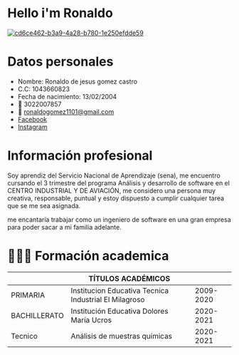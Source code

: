 
# Hello i'm Ronaldo
<a href="https://ibb.co/ZYWQ1v2"><img src="https://i.ibb.co/ZYWQ1v2/cd6ce462-b3a9-4a28-b780-1e250efdde59.jpg" alt="cd6ce462-b3a9-4a28-b780-1e250efdde59" border="0"></a> 

# Datos personales

- Nombre: Ronaldo de jesus gomez castro
- C.C: 1043660823
- Fecha de nacimiento: 13/02/2004
- 📱 3022007857
- 📧 ronaldogomez1101@gmail.com
- [Facebook](https://www.facebook.com/ronaldo.gomez.125760)
- [Instagram](https://www.instagram.com/ronaldo.gomez.125760)

# Información profesional 

Soy aprendiz del Servicio Nacional de Aprendizaje (sena), me encuentro cursando el 3 trimestre del programa Análisis y desarrollo de software en el CENTRO INDUSTRIAL Y DE AVIACIÓN, me considero una persona muy creativa, responsable, puntual y estoy dispuesto a cumplir cualquier tarea que se me sea asignada.

me encantaría trabajar como un ingeniero de software en una gran empresa para poder sacar a mi familia adelante.

# 👨‍🎓📜 Formación academica

|              |            TÍTULOS ACADÉMICOS             |           |
|--------------|-------------------------------------------|-----------|
| PRIMARIA     | Institucion Educativa Tecnica Industrial El Milagroso | 2009-2020|
| BACHILLERATO | Institución Educativa Dolores María Ucros | 2020-2021 |
| Tecnico      | Análisis de muestras químicas             | 2020-2021 |



